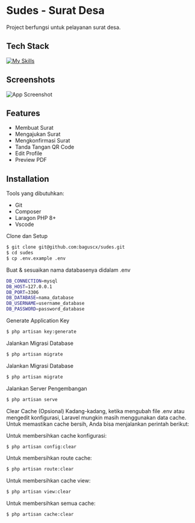 
# Sudes - Surat Desa

Project berfungsi untuk pelayanan surat desa.




## Tech Stack
[![My Skills](https://skillicons.dev/icons?i=html,css,js,bootstrap,php,laravel)](https://skillicons.dev)
## Screenshots

![App Screenshot](https://i.ibb.co.com/YRpq9r6/Screenshot-2024-09-27-215919.png)

## Features

- Membuat Surat
- Mengajukan Surat
- Mengkonfirmasi Surat
- Tanda Tangan QR Code
- Edit Profile
- Preview PDF



## Installation
Tools yang dibutuhkan:
- Git
- Composer
- Laragon PHP 8+
- Vscode

Clone dan Setup
```bash
$ git clone git@github.com:baguscx/sudes.git
$ cd sudes
$ cp .env.example .env
```
Buat & sesuaikan nama databasenya didalam .env
```bash
DB_CONNECTION=mysql
DB_HOST=127.0.0.1
DB_PORT=3306
DB_DATABASE=nama_database
DB_USERNAME=username_database
DB_PASSWORD=password_database
```

Generate Application Key
```bash
$ php artisan key:generate
```

Jalankan Migrasi Database
```bash
$ php artisan migrate
```

Jalankan Migrasi Database
```bash
$ php artisan migrate
```

Jalankan Server Pengembangan
```bash
$ php artisan serve
```

Clear Cache (Opsional)
Kadang-kadang, ketika mengubah file .env atau mengedit konfigurasi, Laravel mungkin masih menggunakan data cache. Untuk memastikan cache bersih, Anda bisa menjalankan perintah berikut:

Untuk membersihkan cache konfigurasi:
```bash
$ php artisan config:clear
```
Untuk membersihkan route cache:
```bash
$ php artisan route:clear
```
Untuk membersihkan cache view:
```bash
$ php artisan view:clear
```
Untuk membersihkan semua cache:
```bash
$ php artisan cache:clear
```
